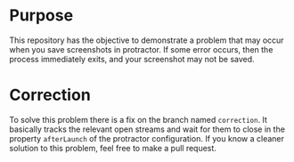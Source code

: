 Purpose
=======

This repository has the objective to demonstrate a problem that may occur when you save screenshots in protractor.
If some error occurs, then the process immediately exits, and your screenshot may not be saved.

Correction
==========

To solve this problem there is a fix on the branch named `correction`. It basically tracks the relevant open streams and
wait for them to close in the property `afterLaunch` of the protractor configuration. If you know a cleaner solution
to this problem, feel free to make a pull request.